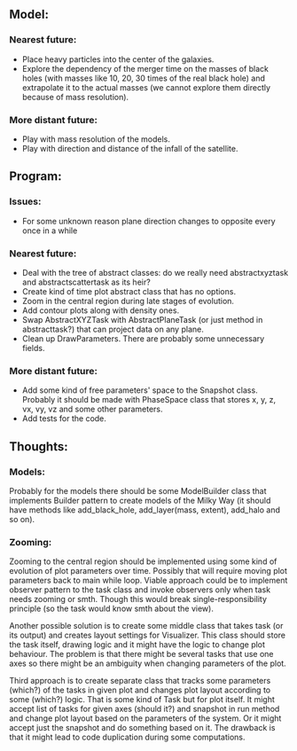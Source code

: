 ## Model:
### Nearest future:
- Place heavy particles into the center of the galaxies.
- Explore the dependency of the merger time on the masses of black holes (with masses like 10, 20, 30 times of the real black hole) and extrapolate it to the actual masses (we cannot explore them directly because of mass resolution).

### More distant future: 
- Play with mass resolution of the models.
- Play with direction and distance of the infall of the satellite.

## Program: 
### Issues:
- For some unknown reason plane direction changes to opposite every once in a while

### Nearest future:
- Deal with the tree of abstract classes: do we really need abstractxyztask and abstractscattertask as its heir? 
- Create kind of time plot abstract class that has no options.
- Zoom in the central region during late stages of evolution.
- Add contour plots along with density ones.
- Swap AbstractXYZTask with AbstractPlaneTask (or just method in abstracttask?) that can project data on any plane. 
- Clean up DrawParameters. There are probably some unnecessary fields.

### More distant future:
- Add some kind of free parameters' space to the Snapshot class. Probably it should be made with PhaseSpace class that stores x, y, z, vx, vy, vz and some other parameters.
- Add tests for the code.

## Thoughts:
### Models:
Probably for the models there should be some ModelBuilder class that implements Builder pattern to create models of the Milky Way (it should have methods like add_black_hole, add_layer(mass, extent), add_halo and so on).

### Zooming:
Zooming to the central region should be implemented using some kind of evolution of plot parameters over time. Possibly that will require moving plot parameters back to main while loop. Viable approach could be to implement observer pattern to the task class and invoke observers only when task needs zooming or smth. Though this would break single-responsibility principle (so the task would know smth about the view). 

Another possible solution is to create some middle class that takes task (or its output) and creates layout settings for Visualizer. This class should store the task itself, drawing logic and it might have the logic to change plot behaviour. The problem is that there might be several tasks that use one axes so there might be an ambiguity when changing parameters of the plot. 

Third approach is to create separate class that tracks some parameters (which?) of the tasks in given plot and changes plot layout according to some (which?) logic. That is some kind of Task but for plot itself. It might accept list of tasks for given axes (should it?) and snapshot in run method and change plot layout based on the parameters of the system.
Or it might accept just the snapshot and do something based on it. The drawback is that it might lead to code duplication during some computations.
